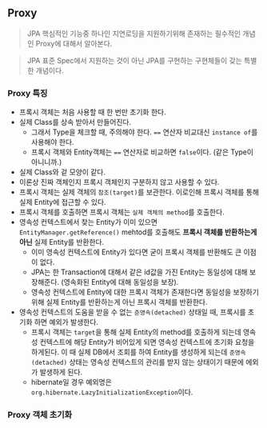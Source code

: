 ## Proxy

> JPA 핵심적인 기능중 하나인 지연로딩을 지원하기위해 존재하는 필수적인 개념인 Proxy에 대해서 알아본다.

> JPA 표준 Spec에서 지원하는 것이 아닌 JPA를 구현하는 구현체들이 갖는 특별한 개념이다.

### Proxy 특징
- 프록시 객체는 처음 사용할 때 한 번만 초기화 한다.
- 실제 Class를 상속 받아서 만들어진다.
    - 그래서 Type을 체크할 때, 주의해야 한다. `==` 연산자 비교대신 `instance of`를 사용해야 한다.
    - 프록시 객체와 Entity객체는 `==` 연산자로 비교하면 `false`이다. (같은 Type이 아니니까.)
- 실제 Class와 겉 모양이 같다.
- 이론상 진짜 객체인지 프록시 객체인지 구분하지 않고 사용할 수 있다.
- 프록시 객체는 실제 객체의 `참조(target)`를 보관한다. 이로인해 프록시 객체를 통해 실제 Entity에 접근할 수 있다.
- 프록시 객체를 호출하면 프록시 객체는 `실제 객체의 method`를 호출한다.
- 영속성 컨텍스트에서 찾는 Entity가 이미 있으면 `EntityManager.getReference()` mehtod를 호출해도 **프록시 객체를 반환하는게 아닌** 실제 Entity를 반환한다.
    - 이미 영속성 컨텍스트에 Entity가 있다면 굳이 프록시 객체를 반환해도 큰 이점이 없다.
    - JPA는 한 Transaction에 대해서 같은 id값을 가진 Entity는 동일성에 대해 보장해준다. (영속화된 Entity에 대해 동일성을 보장).
    - 영속성 컨텍스트에 Entity에 대한 프록시 객체가 존재한다면 동일성을 보장하기 위해 실제 Entity를 반환하는게 아닌 프록시 객체를 반환한다.
- 영속성 컨텍스트의 도움을 받을 수 없는 `준영속(detached)` 상태일 때, 프록시를 초기화 하면 예외가 발생한다.
    - 프록시 객체는 `target`을 통해 실제 Entity의 method를 호출하게 되는데 영속성 컨텍스트에 해당 Entity가 비어있게 되면 영속성 컨텍스트에 초기화 요청을 하게된다. 이 때 실제 DB에서 조회를 하여 Entity를 생성하게 되는데 `준영속 (detached)` 상태는 영속성 컨텍스트의 관리를 받지 않는 상태이기 때문에 에외가 발생하게 된다.
    - hibernate일 경우 예외명은 `org.hibernate.LazyInitializationException`이다.

### Proxy 객체 초기화
